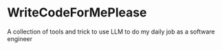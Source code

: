 # WriteCodeForMePlease
A collection of tools and trick to use LLM to do my daily job as a software engineer

